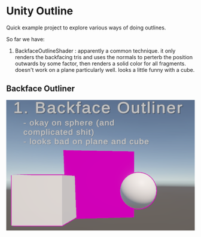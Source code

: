 # Unity Outline

Quick example project to explore various ways of doing outlines.

So far we have:

1. BackfaceOutlineShader : apparently a common technique. it only renders the backfacing tris and uses the normals to perterb the position outwards by some factor, then renders a solid color for all fragments. doesn't work on a plane particularly well. looks a little funny with a cube.

## Backface Outliner

![](Assets/Screenshots/backfaceoutliner.png)
